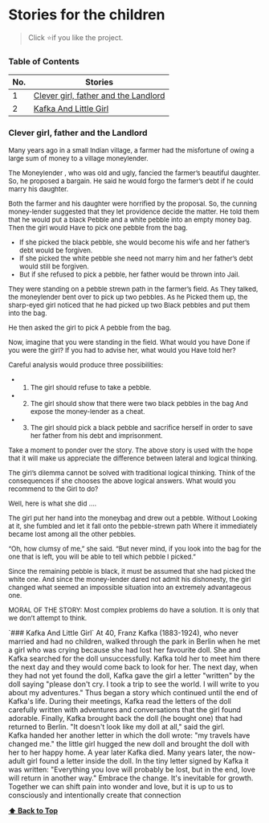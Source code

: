 # Stories for the children

> Click :star:if you like the project.

### Table of Contents

| No. | Stories |
|---- | ---------
|1 | [Clever girl, father and the Landlord](#clever-girl-father-and-the-landlord)|
|2 | [Kafka And Little Girl](#kafka-and-little-girl)|

### Clever girl, father and the Landlord
<span style="font-size: small; ">
Many years ago in a small Indian village, a farmer had the misfortune of owing a large sum of money to a village moneylender.

The Moneylender , who was old and ugly, fancied the farmer’s beautiful daughter. So, he proposed a bargain.
He said he would forgo the farmer’s debt if he could marry his daughter. 

Both the farmer and his daughter were horrified by the proposal. So, the cunning money-lender suggested that they let providence decide the matter.
He told them that he would put a black Pebble and a white pebble into an empty money bag. Then the girl would Have to pick one pebble from the bag.

- If she picked the black pebble, she would become his wife and her father’s debt would be forgiven.
- If she picked the white pebble she need not marry him and her father’s debt would still be forgiven.
- But if she refused to pick a pebble, her father would be thrown into Jail.

They were standing on a pebble strewn path in the farmer’s field. As They talked, the moneylender bent over to pick up two pebbles. As he Picked them up, the sharp-eyed girl noticed that he had picked up two Black pebbles and put them into the bag.

He then asked the girl to pick A pebble from the bag.

Now, imagine that you were standing in the field. What would you have Done if you were the girl? If you had to advise her, what would you Have told her?

Careful analysis would produce three possibilities:

*  1. The girl should refuse to take a pebble. 
*  2. The girl should show that there were two black pebbles in the bag And expose the money-lender as a cheat.
*  3. The girl should pick a black pebble and sacrifice herself in order to save her father from his debt and imprisonment.

  Take a moment to ponder over the story. The above story is used with the hope that it will make us appreciate the difference between lateral and logical thinking.

  The girl’s dilemma cannot be solved with traditional logical thinking. Think of the consequences if she chooses the above logical answers. What would you recommend to the Girl to do?

  Well, here is what she did ….

  The girl put her hand into the moneybag and drew out a pebble. Without Looking at it, she fumbled and let it fall onto the pebble-strewn path Where it immediately became lost among all the other pebbles.

  “Oh, how clumsy of me,” she said. “But never mind, if you look into the bag for the one that is left, you will be able to tell which pebble I picked.”

  Since the remaining pebble is black, it must be assumed that she had picked the white one. And since the money-lender dared not admit his dishonesty, the girl changed what seemed an impossible situation into an extremely advantageous one.

  MORAL OF THE STORY:
  Most complex problems do have a solution. It is only that we don’t attempt to think.

</span>
`### Kafka And Little Girl`
    At 40, Franz Kafka (1883-1924), who never married and had no children, walked through the park in Berlin when he met a girl who was crying because she had lost her favourite doll. She and Kafka searched for the doll unsuccessfully. 
    Kafka told her to meet him there the next day and they would come back to look for her. 
    The next day, when they had not yet found the doll, Kafka gave the girl a letter "written" by the doll saying "please don't cry. I took a trip to see the world. I will write to you about my adventures."
    Thus began a story which continued until the end of Kafka's life.
    During their meetings, Kafka read the letters of the doll carefully written with adventures and conversations that the girl found adorable.
    Finally, Kafka brought back the doll (he bought one) that had returned to Berlin.
    "It doesn't look like my doll at all," said the girl.<br> Kafka handed her another letter in which the doll wrote: "my travels have changed me." the little girl hugged the new doll and brought the doll with her to her happy home. 
    A year later Kafka died.
    Many years later, the now-adult girl found a letter inside the doll. In the tiny letter signed by Kafka it was written: 
    "Everything you love will probably be lost, but in the end, love will return in another way."
    Embrace the change. It's inevitable for growth. Together we can shift pain into wonder and love, but it is up to us to consciously and intentionally create that connection

  **[⬆ Back to Top](#table-of-contents)**



